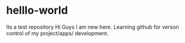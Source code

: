 # helllo-world
Its a test repository 
Hi Guys
I am new here. Learning github for verson control of my project/apps/ development.
